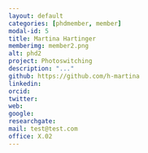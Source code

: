 ```yaml
---
layout: default
categories: [phdmember, member]
modal-id: 5
title: Martina Hartinger
memberimg: member2.png
alt: phd2
project: Photoswitching
description: "..."
github: https://github.com/h-martina
linkedin: 
orcid: 
twitter: 
web: 
google: 
researchgate: 
mail: test@test.com
office: X.02 
---
```


